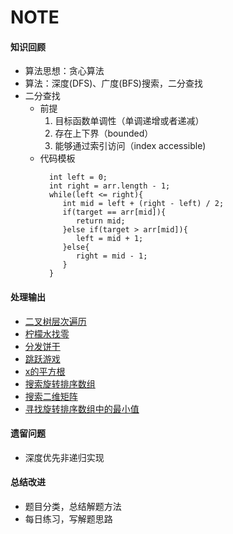# NOTE
#### 知识回顾

* 算法思想：贪心算法
* 算法：深度(DFS)、广度(BFS)搜索，二分查找
* 二分查找
    * 前提
        1. 目标函数单调性（单调递增或者递减）
        2. 存在上下界（bounded）
        3. 能够通过索引访问（index accessible)
    * 代码模板
        ```
          int left = 0;
          int right = arr.length - 1;
          while(left <= right){
             int mid = left + (right - left) / 2;
             if(target == arr[mid]){
                return mid;
             }else if(target > arr[mid]){
                left = mid + 1;
             }else{
                right = mid - 1;
             }
          }
        ```
#### 处理输出

* [二叉树层次遍历](https://leetcode-cn.com/problems/binary-tree-level-order-traversal/#/description)
* [柠檬水找零](https://leetcode-cn.com/problems/lemonade-change/description/)
* [分发饼干](https://leetcode-cn.com/problems/assign-cookies/description/)
* [跳跃游戏](https://leetcode-cn.com/problems/jump-game/)
* [x的平方根](https://leetcode-cn.com/problems/sqrtx/)
* [搜索旋转排序数组](https://leetcode-cn.com/problems/search-in-rotated-sorted-array/)
* [搜索二维矩阵](https://leetcode-cn.com/problems/search-a-2d-matrix/)
* [寻找旋转排序数组中的最小值](https://leetcode-cn.com/problems/find-minimum-in-rotated-sorted-array/)
 
#### 遗留问题
 * 深度优先非递归实现
 
#### 总结改进
* 题目分类，总结解题方法
* 每日练习，写解题思路
  

